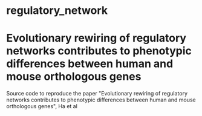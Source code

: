 # regulatory_network
# Evolutionary rewiring of regulatory networks contributes to phenotypic differences between human and mouse orthologous genes

Source code to reproduce the paper "Evolutionary rewiring of regulatory networks contributes to phenotypic differences between human and mouse orthologous genes", Ha et al

